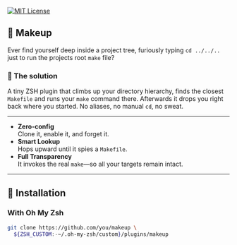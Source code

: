 [![MIT License](https://img.shields.io/badge/license-MIT-blue.svg)](LICENSE)

## 💄 Makeup

Ever find yourself deep inside a project tree, furiously typing `cd ../../..` just to run the projects root `make` file? 

### 💅 The solution  
A tiny ZSH plugin that climbs up your directory hierarchy, finds the closest `Makefile` and runs your `make` command there. Afterwards it drops you right back where you started. No aliases, no manual `cd`, no sweat.

---

- **Zero-config**  
  Clone it, enable it, and forget it.  
- **Smart Lookup**  
  Hops upward until it spies a `Makefile`.  
- **Full Transparency**  
  It invokes the real `make`—so all your targets remain intact.  

---

## 🔧 Installation

### With Oh My Zsh

```bash
git clone https://github.com/you/makeup \
  ${ZSH_CUSTOM:-~/.oh-my-zsh/custom}/plugins/makeup

